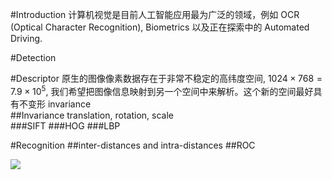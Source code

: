 #Introduction
计算机视觉是目前人工智能应用最为广泛的领域，例如 OCR (Optical Character Recognition), Biometrics 以及正在探索中的 Automated Driving.

#Detection


#Descriptor
原生的图像像素数据存在于非常不稳定的高纬度空间, $1024\times768=7.9\times10^5$, 我们希望把图像信息映射到另一个空间中来解析。这个新的空间最好具有不变形 invariance  
##Invariance
translation, rotation, scale  
###SIFT
###HOG
###LBP

#Recognition 
##inter-distances and intra-distances
##ROC




<img src="http://latex.codecogs.com/gif.latex?\frac{\partial J}{\partial \theta_k^{(j)}}=\sum_{i:r(i,j)=1}{\big((\theta^{(j)})^Tx^{(i)}-y^{(i,j)}\big)x_k^{(i)}}+\lambda \theta_k^{(j)}" />































































































































































































































































































































































































































































































 

























































































































































